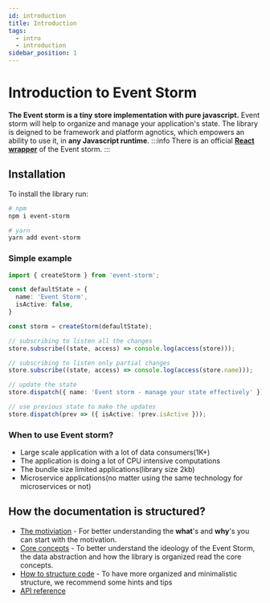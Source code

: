 ```yaml
---
id: introduction
title: Introduction
tags:
  - intro
  - introduction
sidebar_position: 1
---
```


# Introduction to Event Storm

**The Event storm is a tiny store implementation with pure javascript.**
Event storm will help to organize and manage your application's state. The library is deigned to be framework and platform agnotics, which empowers an ability to use it, in **any Javascript runtime**.
:::info
There is an official **[React wrapper](https://github.com/event-storm/react-event-storm)** of the Event storm.
:::

## Installation

To install the library run:
```bash
# npm
npm i event-storm

# yarn
yarn add event-storm
```

### Simple example

```typescript
import { createStorm } from 'event-storm';

const defaultState = {
  name: 'Event Storm',
  isActive: false,
}

const storm = createStorm(defaultState);

// subscribing to listen all the changes
store.subscribe((state, access) => console.log(access(store)));

// subscribing to listen only partial changes
store.subscribe((state, access) => console.log(access(store.name)));

// update the state
store.dispatch({ name: 'Event storm - manage your state effectively' });

// use previous state to make the updates
store.dispatch(prev => ({ isActive: !prev.isActive }));
```

### When to use Event storm? 

- Large scale application with a lot of data consumers(1K+)
- The application is doing a lot of CPU intensive computations
- The bundle size limited applications(library size 2kb)
- Microservice applications(no matter using the same technology for microservices or not)


## How the documentation is structured?

- [The motiviation](./motivation.md) - For better understanding the **what**'s and **why**'s you can start with the motivation.
- [Core concepts]('./concepts/overview.md) - To better understand the ideology of the Event Storm, the data abstraction and how the library is organized read the core concepts.
- [How to structure code](./recomendations.md) - To have more organized and minimalistic structure, we recommend some hints and tips
- [API reference](./api-reference/overview.md)
